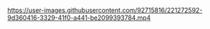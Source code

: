 

https://user-images.githubusercontent.com/92715816/221272592-9d360416-3329-41f0-a441-be2099393784.mp4

